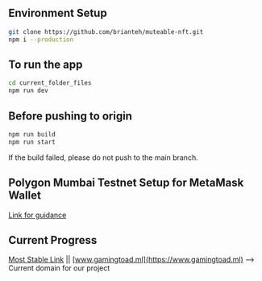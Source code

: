 ## Environment Setup
```bash
git clone https://github.com/brianteh/muteable-nft.git
npm i --production
```

## To run the app
```bash
cd current_folder_files
npm run dev
```
## Before pushing to origin
```bash
npm run build 
npm run start
```
If the build failed, please do not push to the main branch.


## Polygon Mumbai Testnet Setup for MetaMask Wallet 
[Link for guidance](https://medium.com/stakingbits/how-to-connect-polygon-mumbai-testnet-to-metamask-fc3487a3871f)

## Current Progress
[Most Stable Link](https://muteable-nft-d37y.vercel.app/) || [www.gamingtoad.ml](https://www.gamingtoad.ml)  --> Current domain for our project
